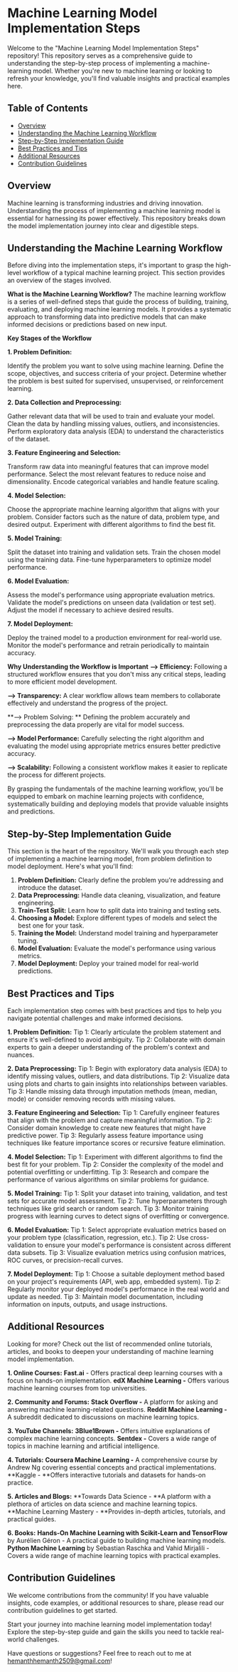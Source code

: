 # Machine Learning Model Implementation Steps

Welcome to the "Machine Learning Model Implementation Steps" repository! This repository serves as a comprehensive guide to understanding the step-by-step process of implementing a machine-learning model. Whether you're new to machine learning or looking to refresh your knowledge, you'll find valuable insights and practical examples here.

## Table of Contents

- [Overview](#overview)
- [Understanding the Machine Learning Workflow](#understanding-the-machine-learning-workflow)
- [Step-by-Step Implementation Guide](#step-by-step-implementation-guide)
- [Best Practices and Tips](#best-practices-and-tips)
- [Additional Resources](#additional-resources)
- [Contribution Guidelines](#contribution-guidelines)

## Overview

Machine learning is transforming industries and driving innovation. Understanding the process of implementing a machine learning model is essential for harnessing its power effectively. This repository breaks down the model implementation journey into clear and digestible steps.

## Understanding the Machine Learning Workflow

Before diving into the implementation steps, it's important to grasp the high-level workflow of a typical machine learning project. This section provides an overview of the stages involved.

**What is the Machine Learning Workflow?**
The machine learning workflow is a series of well-defined steps that guide the process of building, training, evaluating, and deploying machine learning models. It provides a systematic approach to transforming data into predictive models that can make informed decisions or predictions based on new input.

**Key Stages of the Workflow**

**1. Problem Definition:**

Identify the problem you want to solve using machine learning.
Define the scope, objectives, and success criteria of your project.
Determine whether the problem is best suited for supervised, unsupervised, or reinforcement learning.

**2. Data Collection and Preprocessing:**

Gather relevant data that will be used to train and evaluate your model.
Clean the data by handling missing values, outliers, and inconsistencies.
Perform exploratory data analysis (EDA) to understand the characteristics of the dataset.

**3. Feature Engineering and Selection:**

Transform raw data into meaningful features that can improve model performance.
Select the most relevant features to reduce noise and dimensionality.
Encode categorical variables and handle feature scaling.

**4. Model Selection:**

Choose the appropriate machine learning algorithm that aligns with your problem.
Consider factors such as the nature of data, problem type, and desired output.
Experiment with different algorithms to find the best fit.

**5. Model Training:**

Split the dataset into training and validation sets.
Train the chosen model using the training data.
Fine-tune hyperparameters to optimize model performance.

**6. Model Evaluation:**

Assess the model's performance using appropriate evaluation metrics.
Validate the model's predictions on unseen data (validation or test set).
Adjust the model if necessary to achieve desired results.

**7. Model Deployment:**

Deploy the trained model to a production environment for real-world use.
Monitor the model's performance and retrain periodically to maintain accuracy.

**Why Understanding the Workflow is Important**
**--> Efficiency:** Following a structured workflow ensures that you don't miss any critical steps, leading to more efficient model development.

**--> Transparency:** A clear workflow allows team members to collaborate effectively and understand the progress of the project.

**--> Problem Solving: ** Defining the problem accurately and preprocessing the data properly are vital for model success.

**--> Model Performance:** Carefully selecting the right algorithm and evaluating the model using appropriate metrics ensures better predictive accuracy.

**--> Scalability:** Following a consistent workflow makes it easier to replicate the process for different projects.

By grasping the fundamentals of the machine learning workflow, you'll be equipped to embark on machine learning projects with confidence, systematically building and deploying models that provide valuable insights and predictions.

## Step-by-Step Implementation Guide

This section is the heart of the repository. We'll walk you through each step of implementing a machine learning model, from problem definition to model deployment. Here's what you'll find:

1. **Problem Definition:** Clearly define the problem you're addressing and introduce the dataset.
2. **Data Preprocessing:** Handle data cleaning, visualization, and feature engineering.
3. **Train-Test Split:** Learn how to split data into training and testing sets.
4. **Choosing a Model:** Explore different types of models and select the best one for your task.
5. **Training the Model:** Understand model training and hyperparameter tuning.
6. **Model Evaluation:** Evaluate the model's performance using various metrics.
7. **Model Deployment:** Deploy your trained model for real-world predictions.

## Best Practices and Tips

Each implementation step comes with best practices and tips to help you navigate potential challenges and make informed decisions.

**1. Problem Definition:**
Tip 1: Clearly articulate the problem statement and ensure it's well-defined to avoid ambiguity.
Tip 2: Collaborate with domain experts to gain a deeper understanding of the problem's context and nuances.

**2. Data Preprocessing:**
Tip 1: Begin with exploratory data analysis (EDA) to identify missing values, outliers, and data distributions.
Tip 2: Visualize data using plots and charts to gain insights into relationships between variables.
Tip 3: Handle missing data through imputation methods (mean, median, mode) or consider removing records with missing values.

**3. Feature Engineering and Selection:**
Tip 1: Carefully engineer features that align with the problem and capture meaningful information.
Tip 2: Consider domain knowledge to create new features that might have predictive power.
Tip 3: Regularly assess feature importance using techniques like feature importance scores or recursive feature elimination.

**4. Model Selection:**
Tip 1: Experiment with different algorithms to find the best fit for your problem.
Tip 2: Consider the complexity of the model and potential overfitting or underfitting.
Tip 3: Research and compare the performance of various algorithms on similar problems for guidance.

**5. Model Training:**
Tip 1: Split your dataset into training, validation, and test sets for accurate model assessment.
Tip 2: Tune hyperparameters through techniques like grid search or random search.
Tip 3: Monitor training progress with learning curves to detect signs of overfitting or convergence.

**6. Model Evaluation:**
Tip 1: Select appropriate evaluation metrics based on your problem type (classification, regression, etc.).
Tip 2: Use cross-validation to ensure your model's performance is consistent across different data subsets.
Tip 3: Visualize evaluation metrics using confusion matrices, ROC curves, or precision-recall curves.

**7. Model Deployment:**
Tip 1: Choose a suitable deployment method based on your project's requirements (API, web app, embedded system).
Tip 2: Regularly monitor your deployed model's performance in the real world and update as needed.
Tip 3: Maintain model documentation, including information on inputs, outputs, and usage instructions.

## Additional Resources

Looking for more? Check out the list of recommended online tutorials, articles, and books to deepen your understanding of machine learning model implementation.

**1. Online Courses:**
**Fast.ai** - Offers practical deep learning courses with a focus on hands-on implementation.
**edX Machine Learning -** Offers various machine learning courses from top universities.

**2. Community and Forums:**
**Stack Overflow -** A platform for asking and answering machine learning-related questions.
**Reddit Machine Learning -** A subreddit dedicated to discussions on machine learning topics.

**3. YouTube Channels:**
**3Blue1Brown -** Offers intuitive explanations of complex machine learning concepts.
**Sentdex -** Covers a wide range of topics in machine learning and artificial intelligence.

**4. Tutorials:**
**Coursera Machine Learning -** A comprehensive course by Andrew Ng covering essential concepts and practical implementations.
**Kaggle - **Offers interactive tutorials and datasets for hands-on practice.

**5. Articles and Blogs:**
**Towards Data Science - **A platform with a plethora of articles on data science and machine learning topics.
**Machine Learning Mastery - **Provides in-depth articles, tutorials, and practical guides.

**6. Books:**
**Hands-On Machine Learning with Scikit-Learn and TensorFlow** by Aurélien Géron - A practical guide to building machine learning models.
**Python Machine Learning** by Sebastian Raschka and Vahid Mirjalili - Covers a wide range of machine learning topics with practical examples.


## Contribution Guidelines

We welcome contributions from the community! If you have valuable insights, code examples, or additional resources to share, please read our contribution guidelines to get started.


Start your journey into machine learning model implementation today! Explore the step-by-step guide and gain the skills you need to tackle real-world challenges.

Have questions or suggestions? Feel free to reach out to me at hemanthhemanth2509@gmail.com!
